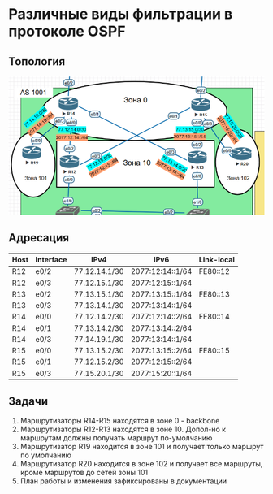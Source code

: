 # Различные виды фильтрации в протоколе OSPF

## Топология

![](topology1.png)

## Адресация

| Host | Interface | IPv4          | IPv6             | Link-local |
|------|-----------|---------------|------------------|------------|
| R12  | e0/2      | 77.12.14.1/30 | 2077:12:14::1/64 | FE80::12   |
| R12  | e0/3      | 77.12.15.1/30 | 2077:12:15::1/64 |            |
| R13  | e0/2      | 77.13.15.1/30 | 2077:13:15::1/64 | FE80::13   |
| R13  | e0/3      | 77.13.14.1/30 | 2077:13:14::1/64 |            |
| R14  | e0/0      | 77.12.14.2/30 | 2077:12:14::2/64 | FE80::14   |
| R14  | e0/1      | 77.13.14.2/30 | 2077:13:14::2/64 |            |
| R14  | e0/3      | 77.14.19.1/30 | 2077:13:14::1/64 |            |
| R15  | e0/0      | 77.13.15.2/30 | 2077:13:15::2/64 | FE80::15   |
| R15  | e0/1      | 77.12.15.2/30 | 2077:12:15::2/64 |            |
| R15  | e0/3      | 77.15.20.1/30 | 2077:15:20::1/64 |            |

## Задачи

1. Маршрутизаторы R14-R15 находятся в зоне 0 - backbone
2. Маршрутизаторы R12-R13 находятся в зоне 10. Допол-но к маршрутам должны получать маршрут по-умолчанию
3. Маршрутизатор R19 находится в зоне 101 и получает только маршрут по умолчанию
4. Маршрутизатор R20 находится в зоне 102 и получает все маршруты, кроме маршрутов до сетей зоны 101
5. План работы и изменения зафиксированы в документации 

